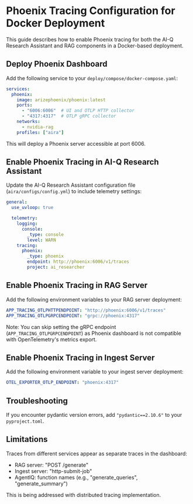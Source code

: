 # Phoenix Tracing Configuration for Docker Deployment

This guide describes how to enable Phoenix tracing for both the AI-Q Research Assistant and RAG components in a Docker-based deployment.

## Deploy Phoenix Dashboard

Add the following service to your `deploy/compose/docker-compose.yaml`:

```yaml
services:
  phoenix:
    image: arizephoenix/phoenix:latest
    ports:
      - "6006:6006"  # UI and OTLP HTTP collector
      - "4317:4317"  # OTLP gRPC collector
    networks:
      - nvidia-rag
    profiles: ["aira"]
```

This will deploy a Phoenix server accessible at port 6006.

## Enable Phoenix Tracing in AI-Q Research Assistant

Update the AI-Q Research Assistant configuration file (`aira/configs/config.yml`) to include telemetry settings:

```yaml
general:
  use_uvloop: true

  telemetry:
    logging:
      console:
        _type: console
        level: WARN
    tracing:
      phoenix:
        _type: phoenix
        endpoint: http://phoenix:6006/v1/traces
        project: ai_researcher
```

## Enable Phoenix Tracing in RAG Server

Add the following environment variables to your RAG server deployment:

```yaml
APP_TRACING_OTLPHTTPENDPOINT: "http://phoenix:6006/v1/traces"
APP_TRACING_OTLPGRPCENDPOINT: "grpc://phoenix:4317"
```

Note: You can skip setting the gRPC endpoint (`APP_TRACING_OTLPGRPCENDPOINT`) as Phoenix dashboard is not compatible with OpenTelemetry's metrics export.

## Enable Phoenix Tracing in Ingest Server

Add the following environment variable to your ingest server deployment:

```yaml
OTEL_EXPORTER_OTLP_ENDPOINT: "phoenix:4317"
```

## Troubleshooting

If you encounter pydantic version errors, add `"pydantic==2.10.6"` to your `pyproject.toml`.

## Limitations

Traces from different services appear as separate traces in the dashboard:
- RAG server: "POST /generate"
- Ingest server: "http-submit-job"
- AgentIQ: function names (e.g., "generate_queries", "generate_summary")

This is being addressed with distributed tracing implementation.


